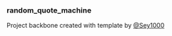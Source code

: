 ### random_quote_machine
Project backbone created with template by [@Sey1000](https://github.com/Sey1000/new_fcc)
